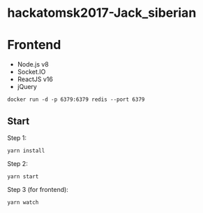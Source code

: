 # hackatomsk2017-Jack_siberian

# Frontend
* Node.js v8
* Socket.IO
* ReactJS v16
* jQuery

```
docker run -d -p 6379:6379 redis --port 6379
```

## Start
Step 1:
```
yarn install
```

Step 2:
```
yarn start
```

Step 3 (for frontend):
```
yarn watch
```
